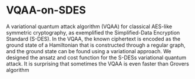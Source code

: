 # VQAA-on-SDES
 A variational quantum attack algorithm (VQAA) for classical AES-like symmetric cryptography, as exemplified the Simplified-Data Encryption Standard (S-DES). 
 In the VQAA, the known ciphertext is encoded as the ground state of a Hamiltonian that is constructed through a regular graph, and the ground state can be found using a variational approach. We designed the ansatz and cost function for the S-DESs variational quantum attack. It is surprising that sometimes the VQAA is even faster than Grovers algorithm 